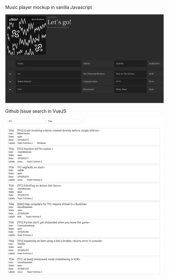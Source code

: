 Music player mockup in vanilla Javascript

![alt text](screenshots/screenshot2.png)

Github Issue search in VueJS

![alt text](screenshots/screenshot1.png)
